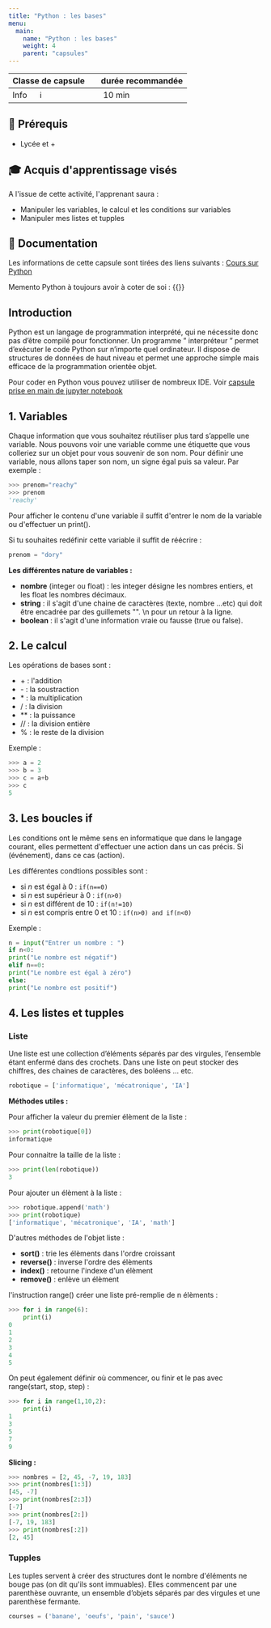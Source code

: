 ```yaml
---
title: "Python : les bases"
menu:
  main:
    name: "Python : les bases"
    weight: 4
    parent: "capsules"
---
```


| Classe de capsule  | &emsp;durée recommandée |
|:-------------------|:------------------|
| Info  &emsp;  ℹ️  |&emsp; 10 min      |


## 🎒 Prérequis

- Lycée et +

## 🎓 Acquis d'apprentissage visés
A l'issue de cette activité, l'apprenant saura : 
- Manipuler les variables, le calcul et les conditions sur variables  
- Manipuler mes listes et tupples 

## 📗 Documentation

Les informations de cette capsule sont tirées des liens suivants :
[Cours sur Python](https://courspython.com/bases-python.html)

Memento Python à toujours avoir à coter de soi : 
{{<pdf src="https://perso.limsi.fr/pointal/_media/python:cours:mementopython3.pdf" >}}

## Introduction 

Python est un langage de programmation interprété, qui ne nécessite donc pas d’être compilé pour fonctionner. Un programme ” interpréteur ” permet d’exécuter le code Python sur n’importe quel ordinateur. 
Il dispose de structures de données de haut niveau et permet une approche simple mais efficace de la programmation orientée objet.

Pour coder en Python vous pouvez utiliser de nombreux IDE. Voir [capsule prise en main de jupyter notebook](/ReachyNautilus/JupyterNotebook/index.md)  


## 1. Variables

Chaque information que vous souhaitez réutiliser plus tard s’appelle une variable. Nous pouvons voir une variable comme une étiquette que vous colleriez sur un objet pour vous souvenir de son nom. 
Pour définir une variable, nous allons taper son nom, un signe égal puis sa valeur. Par exemple :  
   
```python 
>>> prenom="reachy"
>>> prenom
'reachy'
```  
Pour afficher le contenu d'une variable il suffit d'entrer le nom de la variable ou d'effectuer un print().  

Si tu souhaites redéfinir cette variable il suffit de réécrire :   
```python 
prenom = "dory"
```

**Les différentes nature de variables :** 
* **nombre** (integer ou float) : les integer désigne les nombres entiers, et les float les nombres décimaux.  
* **string** : il s'agit d'une chaine de caractères (texte, nombre ...etc) qui doit être encadrée par des guillemets "". \n pour un retour à la ligne.    
* **boolean** : il s'agit d'une information vraie ou fausse (true ou false).   

## 2. Le calcul 

Les opérations de bases sont : 
*  <texte>+</texte> : l'addition 
* <texte>-</texte> : la soustraction 
* <texte>*</texte> : la multiplication 
* / : la division 
* ** : la puissance 
* // : la division entière
* % : le reste de la division  

Exemple :  
```python 
>>> a = 2
>>> b = 3
>>> c = a+b
>>> c
5 
```
## 3. Les boucles if 

Les conditions ont le même sens en informatique que dans le langage courant, elles permettent d'effectuer une action dans un cas précis. Si (événement), dans ce cas (action). 

Les différentes condtions possibles sont : 
* si *n* est égal à 0 : `if(n==0)`  
* si *n* est supérieur à 0 : `if(n>0)` 
* si *n* est différent de 10 : `if(n!=10)`
* si *n* est compris entre 0 et 10 : `if(n>0) and if(n<0)`  

Exemple : 
```python 
n = input("Entrer un nombre : ")
if n<0:
print("Le nombre est négatif")
elif n==0:
print("Le nombre est égal à zéro")
else:
print("Le nombre est positif")
```
## 4. Les listes et tupples

### Liste

Une liste est une collection d’éléments séparés par des virgules, l’ensemble étant enfermé dans des
crochets. Dans une liste on peut stocker des chiffres, des chaines de caractères, des boléens ... etc. 
```python 
robotique = ['informatique', 'mécatronique', 'IA']
```

**Méthodes utiles :**  

Pour afficher la valeur du premier élèment de la liste : 
```python 
>>> print(robotique[0])
informatique
```
Pour connaitre la taille de la liste : 
```python
>>> print(len(robotique))
3
```
Pour ajouter un élèment à la liste : 
```python 
>>> robotique.append('math')
>>> print(robotique)
['informatique', 'mécatronique', 'IA', 'math']
```

D'autres méthodes de l'objet liste : 
* **sort()** : trie les élèments dans l'ordre croissant  
* **reverse()** : inverse l'ordre des élèments  
* **index()** : retourne l'indexe d'un élèment
* **remove()** : enlève un élèment 

l'instruction range() créer une liste pré-remplie de n élèments : 
```python
>>> for i in range(6):
    print(i)
0
1
2
3
4
5
```
On peut également définir où commencer, ou finir et le pas avec range(start, stop, step) : 
```python
>>> for i in range(1,10,2):
    print(i)
1
3
5
7
9
```

**Slicing :**

```python 
>>> nombres = [2, 45, -7, 19, 183]
>>> print(nombres[1:3]) 
[45, -7]
>>> print(nombres[2:3])
[-7]
>>> print(nombres[2:])
[-7, 19, 183]
>>> print(nombres[:2])
[2, 45]
```

### Tupples

Les tuples servent à créer des structures dont le nombre d'éléments ne bouge pas (on dit qu'ils sont immuables).
Elles commencent par une parenthèse ouvrante, un ensemble d’objets séparés par des virgules et une parenthèse fermante.
```python 
courses = ('banane', 'oeufs', 'pain', 'sauce')
```





